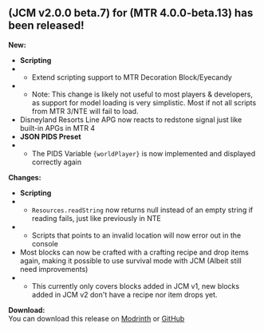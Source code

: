 ## (JCM v2.0.0 beta.7) for (MTR 4.0.0-beta.13) has been released!

**New:**
- **Scripting**
- - Extend scripting support to MTR Decoration Block/Eyecandy
- - Note: This change is likely not useful to most players & developers, as support for model loading is very simplistic. Most if not all scripts from MTR 3/NTE will fail to load.
- Disneyland Resorts Line APG now reacts to redstone signal just like built-in APGs in MTR 4
- **JSON PIDS Preset**
- - The PIDS Variable `{worldPlayer}` is now implemented and displayed correctly again

**Changes:**
- **Scripting**
- - `Resources.readString` now returns null instead of an empty string if reading fails, just like previously in NTE
- - Scripts that points to an invalid location will now error out in the console
- Most blocks can now be crafted with a crafting recipe and drop items again, making it possible to use survival mode with JCM (Albeit still need improvements)
- - This currently only covers blocks added in JCM v1, new blocks added in JCM v2 don't have a recipe nor item drops yet.

**Download:**  
You can download this release on [Modrinth](https://modrinth.com/mod/jcm) or [GitHub](https://github.com/DistrictOfJoban/Joban-Client-Mod/releases)
